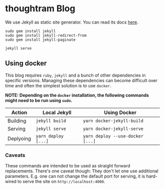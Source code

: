 # thoughtram Blog


We use Jekyll as static site generator. You can read its docs [here](http://jekyllrb.com/docs/home/).


```terminal
sudo gem install jekyll
sudo gem install jekyll-redirect-from
sudo gem install jekyll-paginate

jekyll serve
```

## Using docker

This blog requires `ruby`, `jekyll` and a bunch of other dependencies in specific versions. Managing these dependencies can become difficult over time and often the simplest solution is to use `docker`.

**NOTE: Depending on the `docker` installation, the following commands might need to be run using `sudo`.**

| Action    |      Local Jekyll   |  Using Docker                    |
|-----------|---------------------|----------------------------------|
| Building  | `jekyll build`      | `yarn docker-jekyll-build`       |
| Serving   | `jekyll serve`      | `yarn docker-jekyll-serve`       |
| Deplyoing | `yarn deploy [...]` | `yarn deploy --use-docker [...]` |

### Caveats

These commands are intended to be used as straight forward replacements. There's one caveat though: They don't let one use additional parameters. E.g. one can not change the default port for serving, it is hard-wired to serve the site on `http://localhost:4000`.
